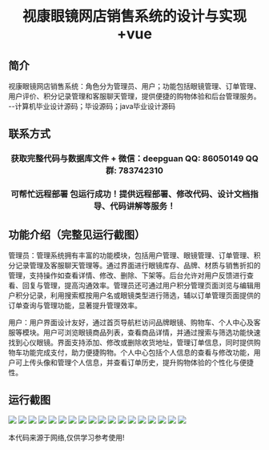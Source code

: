 <p><h1 align="center">视康眼镜网店销售系统的设计与实现+vue</h1></p>

## 简介
视康眼镜网店销售系统：角色分为管理员、用户；功能包括眼镜管理、订单管理、用户评价、积分记录管理和客服聊天管理，提供便捷的购物体验和后台管理服务。    --计算机毕业设计源码；毕设源码；java毕业设计源码


## 联系方式
<p><h3 align="center">获取完整代码与数据库文件 + 微信：deepguan QQ: 86050149 QQ群: 783742310</h3></p>
<p><h3 align="center">可帮忙远程部署 包运行成功！提供远程部署、修改代码、设计文档指导、代码讲解等服务！</h3></p>

## 功能介绍（完整见运行截图）
管理员：管理系统拥有丰富的功能模块，包括用户管理、眼镜管理、订单管理、积分记录管理及客服聊天管理等。通过界面进行眼镜库存、品牌、材质与销售折扣的管理，支持操作如查看详情、修改、删除、下架等。后台允许对用户反馈进行查看、回复与管理，提高沟通效率。管理员还可通过用户积分管理页面浏览与编辑用户积分记录，利用搜索框按用户名或眼镜类型进行筛选，辅以订单管理页面提供的订单查询与管理功能，显著提升管理效率。

用户：用户界面设计友好，通过首页导航栏访问品牌眼镜、购物车、个人中心及客服等模块。用户可浏览眼镜商品列表，查看商品详情，并通过搜索与筛选功能快速找到心仪眼镜。界面支持添加、修改或删除收货地址，管理订单信息，同时提供购物车功能完成支付，助力便捷购物。个人中心包括个人信息的查看与修改功能，用户可上传头像和管理个人信息，并查看订单历史，提升购物体验的个性化与便捷性。


## 运行截图
![](https://bs-1329754181.cos.ap-shanghai.myqcloud.com/ssm/ShiKangEyeGlassesShopSystem/img/001.jpg)
![](https://bs-1329754181.cos.ap-shanghai.myqcloud.com/ssm/ShiKangEyeGlassesShopSystem/img/002.jpg)
![](https://bs-1329754181.cos.ap-shanghai.myqcloud.com/ssm/ShiKangEyeGlassesShopSystem/img/003.jpg)
![](https://bs-1329754181.cos.ap-shanghai.myqcloud.com/ssm/ShiKangEyeGlassesShopSystem/img/004.jpg)
![](https://bs-1329754181.cos.ap-shanghai.myqcloud.com/ssm/ShiKangEyeGlassesShopSystem/img/005.jpg)
![](https://bs-1329754181.cos.ap-shanghai.myqcloud.com/ssm/ShiKangEyeGlassesShopSystem/img/006.jpg)
![](https://bs-1329754181.cos.ap-shanghai.myqcloud.com/ssm/ShiKangEyeGlassesShopSystem/img/007.jpg)
![](https://bs-1329754181.cos.ap-shanghai.myqcloud.com/ssm/ShiKangEyeGlassesShopSystem/img/008.jpg)
![](https://bs-1329754181.cos.ap-shanghai.myqcloud.com/ssm/ShiKangEyeGlassesShopSystem/img/009.jpg)
![](https://bs-1329754181.cos.ap-shanghai.myqcloud.com/ssm/ShiKangEyeGlassesShopSystem/img/010.jpg)
![](https://bs-1329754181.cos.ap-shanghai.myqcloud.com/ssm/ShiKangEyeGlassesShopSystem/img/011.jpg)
![](https://bs-1329754181.cos.ap-shanghai.myqcloud.com/ssm/ShiKangEyeGlassesShopSystem/img/012.jpg)
![](https://bs-1329754181.cos.ap-shanghai.myqcloud.com/ssm/ShiKangEyeGlassesShopSystem/img/013.jpg)
![](https://bs-1329754181.cos.ap-shanghai.myqcloud.com/ssm/ShiKangEyeGlassesShopSystem/img/014.jpg)
![](https://bs-1329754181.cos.ap-shanghai.myqcloud.com/ssm/ShiKangEyeGlassesShopSystem/img/015.jpg)
![](https://bs-1329754181.cos.ap-shanghai.myqcloud.com/ssm/ShiKangEyeGlassesShopSystem/img/016.jpg)
![](https://bs-1329754181.cos.ap-shanghai.myqcloud.com/ssm/ShiKangEyeGlassesShopSystem/img/017.jpg)
![](https://bs-1329754181.cos.ap-shanghai.myqcloud.com/ssm/ShiKangEyeGlassesShopSystem/img/018.jpg)

<p>本代码来源于网络,仅供学习参考使用!</p>
